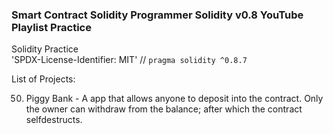### Smart Contract Solidity Programmer Solidity v0.8 YouTube Playlist Practice

Solidity Practice  
'SPDX-License-Identifier: MIT'  //
`pragma solidity ^0.8.7`

List of Projects:

50.  Piggy Bank - A app that allows anyone to deposit into the contract. Only the owner can withdraw from the balance; after which the contract selfdestructs.  